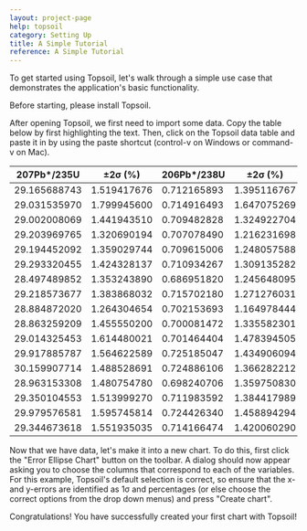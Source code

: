 ```yaml
---
layout: project-page
help: topsoil
category: Setting Up
title: A Simple Tutorial
reference: A Simple Tutorial
---
```


To get started using Topsoil, let's walk through a simple use case that demonstrates the application's basic functionality.

Before starting, please install Topsoil.

After opening Topsoil, we first need to import some data. Copy the table below by first highlighting the text. Then, click on the Topsoil data table and paste it in by using the paste shortcut (control-v on Windows or command-v on Mac).

| 207Pb*/235U  | ±2σ (%)     | 206Pb*/238U | ±2σ (%)     | corr coef   |
|--------------|-------------|-------------|-------------|-------------|
| 29.165688743 | 1.519417676 | 0.712165893 | 1.395116767 | 0.918191745 |
| 29.031535970 | 1.799945600 | 0.714916493 | 1.647075269 | 0.915069472 |
| 29.002008069 | 1.441943510 | 0.709482828 | 1.324922704 | 0.918845083 |
| 29.203969765 | 1.320690194 | 0.707078490 | 1.216231698 | 0.920906132 |
| 29.194452092 | 1.359029744 | 0.709615006 | 1.248057588 | 0.918344571 |
| 29.293320455 | 1.424328137 | 0.710934267 | 1.309135282 | 0.919124777 |
| 28.497489852 | 1.353243890 | 0.686951820 | 1.245648095 | 0.920490463 |
| 29.218573677 | 1.383868032 | 0.715702180 | 1.271276031 | 0.918639641 |
| 28.884872020 | 1.264304654 | 0.702153693 | 1.164978444 | 0.921438073 |
| 28.863259209 | 1.455550200 | 0.700081472 | 1.335582301 | 0.917579003 |
| 29.014325453 | 1.614480021 | 0.701464404 | 1.478394505 | 0.915709384 |
| 29.917885787 | 1.564622589 | 0.725185047 | 1.434906094 | 0.917094067 |
| 30.159907714 | 1.488528691 | 0.724886106 | 1.366282212 | 0.917874287 |
| 28.963153308 | 1.480754780 | 0.698240706 | 1.359750830 | 0.918282249 |
| 29.350104553 | 1.513999270 | 0.711983592 | 1.384417989 | 0.914411266 |
| 29.979576581 | 1.595745814 | 0.724426340 | 1.458894294 | 0.914239775 |
| 29.344673618 | 1.551935035 | 0.714166474 | 1.420060290 | 0.915025602 |

Now that we have data, let's make it into a new chart. To do this, first click the "Error Ellipse Chart" button on the toolbar. A dialog should now appear asking you to choose the columns that correspond to each of the variables. For this example, Topsoil's default selection is correct, so ensure that the x- and y-errors are identified as 1σ and percentages (or else choose the correct options from the drop down menus) and press "Create chart".

Congratulations! You have successfully created your first chart with Topsoil!